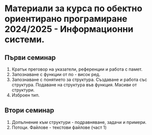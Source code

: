 # Материали за курса по обектно ориентирано програмиране 2024/2025 - Информационни системи.

## Първи семинар
1. Кратък преговор на указатели, референции и работа с памет.
2. Запознаване с функции от по - висок ред.
3. Запознаване с понятието за структура.
   Създаване и работа със структура.
   Подаване на структура във функция.
   Масиви от структури.
4. Изброен тип.

## Втори семинар
1. Допълнение към структури - подравняване, задачи и примери.
2. Потоци. Файлове - текстови файлове (част 1)